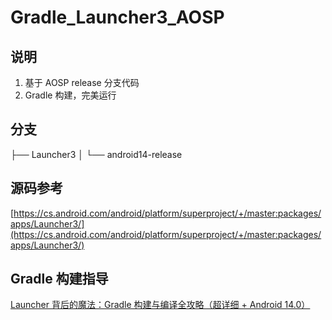 # Gradle_Launcher3_AOSP

## 说明

1. 基于 AOSP release 分支代码
2. Gradle 构建，完美运行

## 分支

├── Launcher3
│   └── android14-release

## 源码参考

[https://cs.android.com/android/platform/superproject/+/master:packages/apps/Launcher3/](https://cs.android.com/android/platform/superproject/+/master:packages/apps/Launcher3/)

## Gradle 构建指导

[Launcher 背后的魔法：Gradle 构建与编译全攻略（超详细 + Android 14.0）](https://blog.csdn.net/pepsimaxin/article/details/142209682?spm=1001.2014.3001.5501)